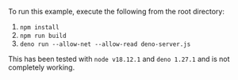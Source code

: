 To run this example, execute the following from the root directory:

1. `npm install`
2. `npm run build`
3. `deno run --allow-net --allow-read deno-server.js`

This has been tested with `node v18.12.1` and `deno 1.27.1` and is not completely working.